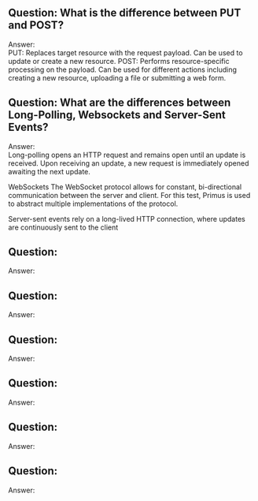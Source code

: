 ## Question: What is the difference between PUT and POST?
Answer:   
PUT: Replaces target resource with the request payload. Can be used to update or create a new resource.
POST: Performs resource-specific processing on the payload. Can be used for different actions including creating a new resource, uploading a file or submitting a web form.

## Question: What are the differences between Long-Polling, Websockets and Server-Sent Events?
Answer:   
Long-polling opens an HTTP request and remains open until an update is received. Upon receiving an update, a new request is immediately opened awaiting the next update.

WebSockets The WebSocket protocol allows for constant, bi-directional communication between the server and client. For this test, Primus is used to abstract multiple implementations of the protocol.

Server-sent events rely on a long-lived HTTP connection, where updates are continuously sent to the client

## Question:
Answer:   


## Question:
Answer:   


## Question:
Answer:   


## Question:
Answer:   


## Question:
Answer:   


## Question:
Answer:   
